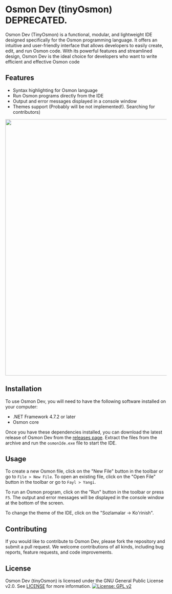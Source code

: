# Osmon Dev (tinyOsmon) DEPRECATED.

Osmon Dev (TinyOsmon) is a functional, modular, and lightweight IDE designed specifically for the Osmon programming language. It offers an intuitive and user-friendly interface that allows developers to easily create, edit, and run Osmon code. With its powerful features and streamlined design, Osmon Dev is the ideal choice for developers who want to write efficient and effective Osmon code

## Features

- Syntax highlighting for Osmon language
- Run Osmon programs directly from the IDE
- Output and error messages displayed in a console window
- Themes support (Probably will be not implemented!). Searching for contributors)

<p align="center">
  <img src="https://user-images.githubusercontent.com/97128346/229768983-3d02a456-778b-4a7b-a84c-1c07af02f395.png" width="800" />
</p>



## Installation

To use Osmon Dev, you will need to have the following software installed on your computer:

- .NET Framework 4.7.2 or later
- Osmon core

Once you have these dependencies installed, you can download the latest release of Osmon Dev from the [releases page](https://github.com/fromgodd/tinyOsmon/releases). Extract the files from the archive and run the `osmonIde.exe` file to start the IDE.

## Usage

To create a new Osmon file, click on the "New File" button in the toolbar or go to `File > New File`. To open an existing file, click on the "Open File" button in the toolbar or go to `Fayl > Yangi`.

To run an Osmon program, click on the "Run" button in the toolbar or press `F5`. The output and error messages will be displayed in the console window at the bottom of the screen.

To change the theme of the IDE, click on the "Sozlamalar -> Ko'rinish".

## Contributing

If you would like to contribute to Osmon Dev, please fork the repository and submit a pull request. We welcome contributions of all kinds, including bug reports, feature requests, and code improvements.

## License

Osmon Dev (tinyOsmon) is licensed under the GNU General Public License v2.0. See [LICENSE](LICENSE) for more information.
[![License: GPL v2](https://img.shields.io/badge/License-GPL%20v2-blue.svg)](https://www.gnu.org/licenses/old-licenses/gpl-2.0.en.html)

